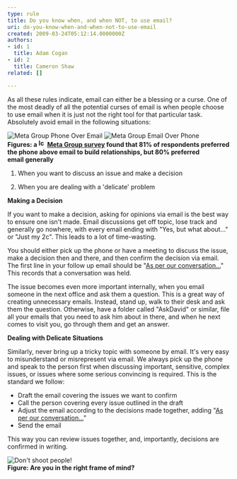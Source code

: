 ```yaml
---
type: rule
title: Do you know when, and when NOT, to use email?
uri: do-you-know-when-and-when-not-to-use-email
created: 2009-03-24T05:12:14.0000000Z
authors:
- id: 1
  title: Adam Cogan
- id: 2
  title: Cameron Shaw
related: []

---
```




<span class='intro'> As all these rules indicate, email can either be a blessing or a curse. One of the most deadly of all the potential curses of email is when people choose to use email when it is just not the right tool for that particular task. Absolutely avoid email in the following situations&#58;  </span>

<img class="ms-rteCustom-ImageArea" alt="Meta Group Phone Over Email" src="/PublishingImages/MetaGroupPhoneOverEmail.gif" /> <img class="ms-rteCustom-ImageArea" alt="Meta Group Email Over Phone" src="/PublishingImages/MetaGroupEmailOverPhone.gif" /><br><strong>Figures&#58; a <img alt="Icon PDF" src="http&#58;//www.ssw.com.au/ssw/Images/IconPdf.gif" width="16" height="17" /> <a class="ms-rteCustom-External" href="http&#58;//www.ssw.com.au/ssw/Redirect/SSWUpdate/0304MetagroupUsersPreferEmailPDFReport.htm" shape="rect" target="_blank">Meta Group survey</a>&#160;found that 81% of respondents preferred the phone above email to build relationships, but 80% preferred email&#160;generally</strong> <ol><li>When you want to discuss an issue and make a decision </li>
<li>When you are dealing with a 'delicate' problem </li></ol>
<p><strong>Making a Decision</strong> </p>
<p>If you want to make a decision, asking for opinions via email is the best way to ensure one isn't made. Email discussions get off topic, lose track and generally go nowhere, with every email ending with &quot;Yes, but what about...&quot; or &quot;Just my 2c&quot;. This leads to a lot of time-wasting. </p>
<p>You should either pick up the phone or have a meeting to discuss the issue, make a decision then and there, and then confirm the decision via email. The first line in your follow up email should be &quot;<a id="PerConversation" href="/Pages/DoYouAlwaysSendAnAsPerOurConversationEmail.aspx" shape="rect">As per our conversation...</a>&quot; This records that a conversation was held.</p>
<p>The issue becomes even more important internally, when you email someone in the next office and ask them a question. This is a great way of creating unnecessary emails. Instead, stand up, walk to their desk and ask them the question. Otherwise, have a folder called &quot;AskDavid&quot; or similar, file all your emails that you need to ask him about in there, and when he next comes to visit you, go through them and get an answer. </p>
<p><strong>Dealing with Delicate Situations</strong> </p>
<p>Similarly, never bring up a tricky topic with someone by email. It's very easy to misunderstand or misrepresent via email. We always pick up the phone and speak to the person first when discussing important, sensitive, complex issues, or issues where some serious convincing is required. This is the standard we follow&#58;</p>
<ul><li>Draft the email covering the issues we want to confirm </li>
<li>Call the person covering every issue outlined in the draft </li>
<li>Adjust the email according to the decisions made together, adding &quot;<a id="PerConversation" href="/Pages/DoYouAlwaysSendAnAsPerOurConversationEmail.aspx" shape="rect">As per our conversation...</a>&quot; </li>
<li>Send the email </li></ul>
This way you can review issues together, and, importantly, decisions are confirmed in writing. <p><img class="ms-rteCustom-ImageArea" alt="Don't shoot people!" src="/PublishingImages/pic38-KeepDrasticThingsForImportantThings.gif" /> <br><strong class="ms-rteCustom-FigureNormal">Figure&#58; Are you in the right frame of mind?</strong> </p>


